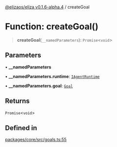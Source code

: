 [@elizaos/eliza v0.1.6-alpha.4](../index.md) / createGoal

# Function: createGoal()

> **createGoal**(`__namedParameters`): `Promise`\<`void`\>

## Parameters

• **\_\_namedParameters**

• **\_\_namedParameters.runtime**: [`IAgentRuntime`](../interfaces/IAgentRuntime.md)

• **\_\_namedParameters.goal**: [`Goal`](../interfaces/Goal.md)

## Returns

`Promise`\<`void`\>

## Defined in

[packages/core/src/goals.ts:55](https://github.com/elizaos/eliza/blob/main/packages/core/src/goals.ts#L55)
